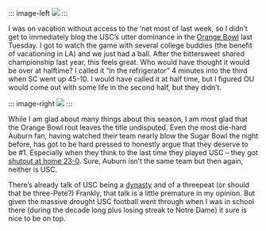 ::: image-left
[![](http://image.devhawk.net/blog-content/20050108-leave-no-doubt/nationalchamps.jpg)](http://sports.espn.go.com/ncf/bowls04/columns/story?columnist=maisel_ivan&id=1959309) 
:::

I was on vacation without access to the ‘net most of last week, so I
didn’t get to immediately blog the USC’s utter dominance in the [Orange
Bowl](http://sports.espn.go.com/ncf/recap?gameId=250040030) last
Tuesday. I got to watch the game with several college buddies (the
benefit of vacationing in LA) and we just had a ball. After the
bittersweet shared championship last year, this feels great. Who would
have thought it would be over at halftime? I called it “in the
refrigerator” 4 minutes into the third when SC went up 45-10. I would
have called it at half time, but I figured OU would come out with some
life in the second half, but they didn’t.

::: image-right
[![](http://image.devhawk.net/blog-content/20050108-leave-no-doubt/undisputed.jpg)](http://www.uscbookstore.com/index.php?cPath=22013) 
:::

While I am glad about many things about this season, I am most glad that the
Orange Bowl rout leaves the title undisputed. Even the most die-hard
Auburn fan, having watched their team nearly blow the Sugar Bowl the
night before, has got to be hard pressed to honestly argue that they
deserve to be \#1. Especially when they think to the last time they
played USC – they got [shutout at home
23-0](http://sports.espn.go.com/ncf/boxscore?gameId=232420002). Sure,
Auburn isn’t the same team but then again, neither is USC.

There’s already talk of USC being a
[dynasty](http://sports.espn.go.com/ncf/bowls04/columns/story?columnist=maisel_ivan&id=1959543)
and of a threepeat (or should that be three-Pete?) Frankly, that talk is
a little premature in my opinion. But given the massive drought USC
football went through when I was in school there (during the decade long
plus losing streak to Notre Dame) it sure is nice to be on top.
